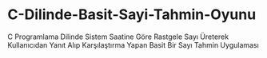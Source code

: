 # C-Dilinde-Basit-Sayi-Tahmin-Oyunu

C Programlama Dilinde Sistem Saatine Göre Rastgele Sayı Üreterek Kullanıcıdan Yanıt Alıp Karşılaştırma Yapan Basit Bir Sayı Tahmin Uygulaması
